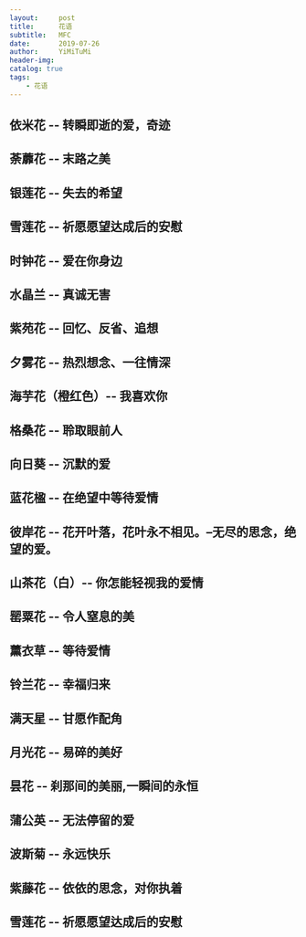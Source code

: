 ```yaml
---
layout:     post
title:      花语
subtitle:   MFC
date:       2019-07-26
author:     YiMiTuMi
header-img: 
catalog: true
tags:
    - 花语
---
```


## 依米花 -- 转瞬即逝的爱，奇迹

## 荼蘼花 -- 末路之美

## 银莲花 -- 失去的希望

## 雪莲花 -- 祈愿愿望达成后的安慰

## 时钟花 -- 爱在你身边

## 水晶兰 -- 真诚无害

## 紫苑花 -- 回忆、反省、追想

## 夕雾花 -- 热烈想念、一往情深

## 海芋花（橙红色）-- 我喜欢你

## 格桑花 -- 聆取眼前人

## 向日葵 -- 沉默的爱

## 蓝花楹 -- 在绝望中等待爱情

## 彼岸花 -- 花开叶落，花叶永不相见。–无尽的思念，绝望的爱。

## 山茶花（白）-- 你怎能轻视我的爱情

## 罂粟花 -- 令人窒息的美

## 薰衣草 -- 等待爱情

## 铃兰花 -- 幸福归来

## 满天星 -- 甘愿作配角

## 月光花 -- 易碎的美好

## 昙花 -- 刹那间的美丽,一瞬间的永恒

## 蒲公英 -- 无法停留的爱

## 波斯菊 -- 永远快乐

## 紫藤花 -- 依依的思念，对你执着

## 雪莲花 -- 祈愿愿望达成后的安慰 

